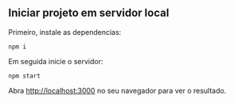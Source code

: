 ## Iniciar projeto em servidor local

Primeiro, instale as dependencias:

``npm i``

Em seguida inicie o servidor:

``npm start``

Abra [http://localhost:3000](http://localhost:3000) no seu navegador para ver o resultado.

